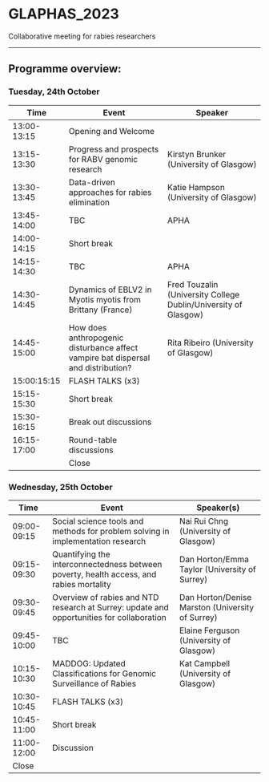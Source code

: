# GLAPHAS_2023
Collaborative meeting for rabies researchers

---

## Programme overview:

### Tuesday, 24th October

| Time       | Event                                                  | Speaker                                 |
|------------|--------------------------------------------------------|----------------------------------------|
| 13:00-13:15     | Opening and Welcome                                     |                                        |
| 13:15-13:30          | Progress and prospects for RABV genomic research       | Kirstyn Brunker (University of Glasgow) |
| 13:30-13:45          | Data-driven approaches for rabies elimination          | Katie Hampson (University of Glasgow)   |
| 13:45-14:00         | TBC                                                    | APHA                                   |
| 14:00-14:15 | Short break                                          |                                        |
| 14:15-14:30      | TBC                                                    | APHA                                   |
| 14:30-14:45           | Dynamics of EBLV2 in Myotis myotis from Brittany (France) | Fred Touzalin (University College Dublin/University of Glasgow) |
| 14:45-15:00         | How does anthropogenic disturbance affect vampire bat dispersal and distribution? | Rita Ribeiro (University of Glasgow) |
| 15:00:15:15          | FLASH TALKS (x3)        |                 |
| 15:15-15:30| Short break     |                |
| 15:30-16:15| Break out discussions     |  |
| 16:15-17:00      | Round-table discussions     |  |
|  | Close         |    |


### Wednesday, 25th October

| Time        | Event                                                              | Speaker(s)                                 |
|-------------|--------------------------------------------------------------------|--------------------------------------------|
| 09:00-09:15 | Social science tools and methods for problem solving in implementation research | Nai Rui Chng (University of Glasgow)     |
| 09:15-09:30 | Quantifying the interconnectedness between poverty, health access, and rabies mortality | Dan Horton/Emma Taylor (University of Surrey) |
| 09:30-09:45 | Overview of rabies and NTD research at Surrey: update and opportunities for collaboration | Dan Horton/Denise Marston (University of Surrey) |
| 09:45-10:00 | TBC                                                                | Elaine Ferguson (University of Glasgow)    |
| 10:15-10:30 | MADDOG: Updated Classifications for Genomic Surveillance of Rabies   | Kat Campbell (University of Glasgow)      |
| 10:30-10:45 | FLASH TALKS (x3)                                                   |                                            |
| 10:45-11:00 | Short break                                                        |                                            |
| 11:00-12:00 | Discussion                                                         |                                            |
| Close |

